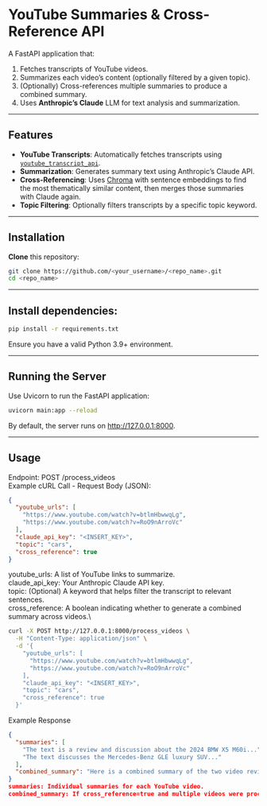 # YouTube Summaries & Cross-Reference API

A FastAPI application that:
1. Fetches transcripts of YouTube videos.
2. Summarizes each video’s content (optionally filtered by a given topic).
3. (Optionally) Cross-references multiple summaries to produce a combined summary.
4. Uses **Anthropic’s Claude** LLM for text analysis and summarization.

---

## Features

- **YouTube Transcripts**: Automatically fetches transcripts using [`youtube_transcript_api`](https://pypi.org/project/youtube-transcript-api/).
- **Summarization**: Generates summary text using Anthropic’s Claude API.
- **Cross-Referencing**: Uses [Chroma](https://github.com/chroma-core/chroma) with sentence embeddings to find the most thematically similar content, then merges those summaries with Claude again.
- **Topic Filtering**: Optionally filters transcripts by a specific topic keyword.

---

## Installation

**Clone** this repository:
   ```bash
   git clone https://github.com/<your_username>/<repo_name>.git
   cd <repo_name>
   ```

---

## Install dependencies:

   ```bash
  pip install -r requirements.txt
  ```
  
Ensure you have a valid Python 3.9+ environment.

---

## Running the Server
Use Uvicorn to run the FastAPI application:

```bash
uvicorn main:app --reload
```
By default, the server runs on http://127.0.0.1:8000.

---
## Usage
Endpoint: POST /process_videos\
Example cURL Call - Request Body (JSON):

```json
{
  "youtube_urls": [
    "https://www.youtube.com/watch?v=btlmHbwwqLg",
    "https://www.youtube.com/watch?v=RoO9nArroVc"
  ],
  "claude_api_key": "<INSERT_KEY>",
  "topic": "cars",
  "cross_reference": true
}
```
youtube_urls: A list of YouTube links to summarize.\
claude_api_key: Your Anthropic Claude API key.\
topic: (Optional) A keyword that helps filter the transcript to relevant sentences.\
cross_reference: A boolean indicating whether to generate a combined summary across videos.\



```bash
curl -X POST http://127.0.0.1:8000/process_videos \
  -H "Content-Type: application/json" \
  -d '{
    "youtube_urls": [
      "https://www.youtube.com/watch?v=btlmHbwwqLg",
      "https://www.youtube.com/watch?v=RoO9nArroVc"
    ],
    "claude_api_key": "<INSERT_KEY>",
    "topic": "cars",
    "cross_reference": true
  }'
```

Example Response
```json
{
  "summaries": [
    "The text is a review and discussion about the 2024 BMW X5 M60i...",
    "The text discusses the Mercedes-Benz GLE luxury SUV..."
  ],
  "combined_summary": "Here is a combined summary of the two video reviews..."
}
summaries: Individual summaries for each YouTube video.
combined_summary: If cross_reference=true and multiple videos were processed, a merged summary comparing or contrasting the videos.
```